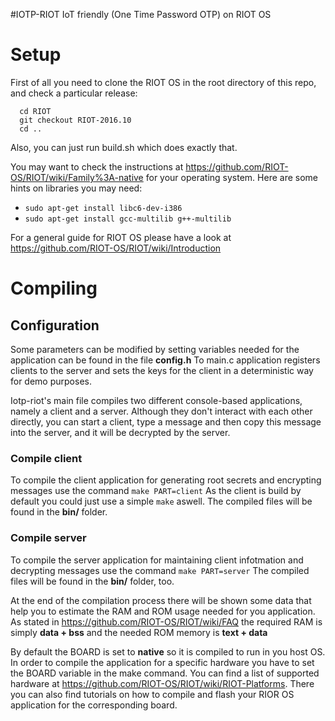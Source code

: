 #IOTP-RIOT IoT friendly (One Time Password OTP) on RIOT OS






# Setup

First of all you need to clone the RIOT OS in the root directory of this repo, and check a particular release:

``` git clone https://github.com/RIOT-OS/RIOT
  cd RIOT
  git checkout RIOT-2016.10
  cd ..
```

Also, you can just run build.sh which does exactly that.

You may want to check the instructions at https://github.com/RIOT-OS/RIOT/wiki/Family%3A-native for your operating system.
Here are some hints on libraries you may need:
* `sudo apt-get install libc6-dev-i386`
* `sudo apt-get install gcc-multilib g++-multilib`

For a general guide for RIOT OS please have a look at https://github.com/RIOT-OS/RIOT/wiki/Introduction

# Compiling

## Configuration
Some parameters can be modified by setting variables needed for the application can be found in the file **config.h**
To main.c application registers clients to the server and sets the keys for the client in a deterministic way for demo purposes.

Iotp-riot's main file compiles two different console-based applications, namely a client and a server. Although they don't interact with each other directly, you can start a client, type a message and then copy this message into the server, and it will be decrypted by the server.

### Compile client
To compile the client application for generating root secrets and encrypting messages use the command
`make PART=client`
As the client is build by default you could just use a simple `make` aswell.
The compiled files will be found in the **bin/** folder.

### Compile server
To compile the server application for maintaining client infotmation and decrypting messages use the command
`make PART=server`
The compiled files will be found in the **bin/** folder, too.

At the end of the compilation process there will be shown some data that help you to estimate the RAM and ROM usage needed for you application.
As stated in https://github.com/RIOT-OS/RIOT/wiki/FAQ the required RAM is simply **data + bss** and the needed ROM memory is **text + data**

By default the BOARD is set to **native** so it is compiled to run in you host OS.
In order to compile the application for a specific hardware you have to set the BOARD variable in the make command.
You can find a list of supported hardware at https://github.com/RIOT-OS/RIOT/wiki/RIOT-Platforms.
There you can also find tutorials on how to compile and flash your RIOR OS application for the corresponding board.
